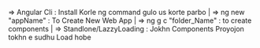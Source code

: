 => Angular Cli : Install Korle ng command gulo us korte parbo |
=> ng new "appName" : To Create New Web App |
=> ng g c "folder_Name"  : to create components |
=> Standlone/LazzyLoading  : Jokhn Components Proyojon tokhn e 
   sudhu  Load hobe